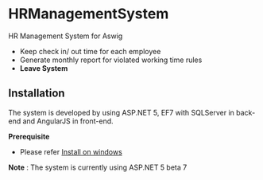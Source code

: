 # HRManagementSystem
HR Management System for Aswig

- Keep check in/ out time for each employee
- Generate monthly report for violated working time rules
- **Leave System**

## Installation

The system is developed by using ASP.NET 5, EF7 with SQLServer in back-end and AngularJS in front-end.

**Prerequisite**

- Please refer [Install on windows](http://docs.asp.net/en/latest/getting-started/installing-on-windows.html)

__Note__ : The system is currently using ASP.NET 5 beta 7

